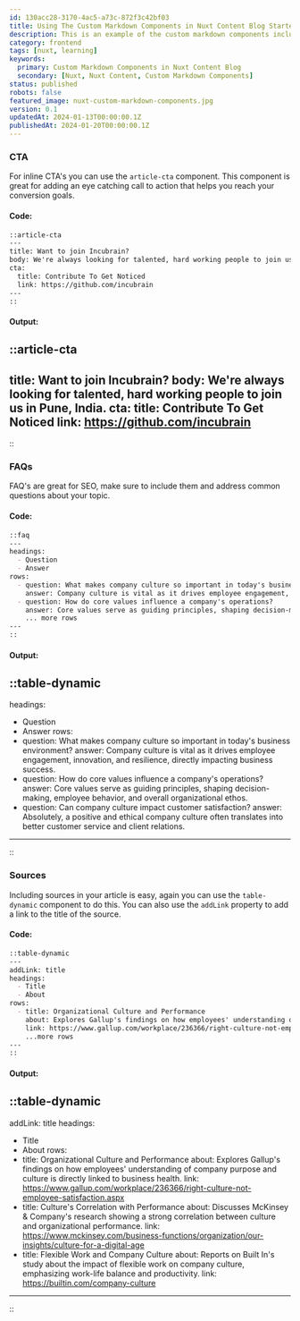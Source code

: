 ```yaml
---
id: 130acc28-3170-4ac5-a73c-872f3c42bf03
title: Using The Custom Markdown Components in Nuxt Content Blog Starter
description: This is an example of the custom markdown components included in the nuxt content blog starter. I will routinely add new components and update this article, so keep your eyes peeled!
category: frontend
tags: [nuxt, learning]  
keywords: 
  primary: Custom Markdown Components in Nuxt Content Blog
  secondary: [Nuxt, Nuxt Content, Custom Markdown Components]
status: published
robots: false
featured_image: nuxt-custom-markdown-components.jpg
version: 0.1
updatedAt: 2024-01-13T00:00:00.1Z
publishedAt: 2024-01-20T00:00:00.1Z
---
```


### CTA

For inline CTA's you can use the `article-cta` component. This component is great for adding an eye catching call to action that helps you reach your conversion goals. 

#### Code:

```md
::article-cta
---
title: Want to join Incubrain?
body: We're always looking for talented, hard working people to join us in Pune, India.
cta: 
  title: Contribute To Get Noticed
  link: https://github.com/incubrain
---
::
```

#### Output:

::article-cta
---
title: Want to join Incubrain?
body: We're always looking for talented, hard working people to join us in Pune, India.
cta: 
  title: Contribute To Get Noticed
  link: https://github.com/incubrain
---
::



### **FAQs**

FAQ's are great for SEO, make sure to include them and address common questions about your topic.

#### Code:

```md
::faq
---
headings: 
  - Question
  - Answer
rows:
  - question: What makes company culture so important in today's business environment?
    answer: Company culture is vital as it drives employee engagement, innovation, and resilience, directly impacting business success.
  - question: How do core values influence a company's operations?
    answer: Core values serve as guiding principles, shaping decision-making, employee behavior, and overall organizational ethos.
    ... more rows
---
::
```

#### Output:

::table-dynamic
---
headings: 
  - Question
  - Answer
rows:
  - question: What makes company culture so important in today's business environment?
    answer: Company culture is vital as it drives employee engagement, innovation, and resilience, directly impacting business success.
  - question: How do core values influence a company's operations?
    answer: Core values serve as guiding principles, shaping decision-making, employee behavior, and overall organizational ethos.
  - question: Can company culture impact customer satisfaction?
    answer: Absolutely, a positive and ethical company culture often translates into better customer service and client relations.
---
::


### **Sources**

Including sources in your article is easy, again you can use the `table-dynamic` component to do this. 
You can also use the `addLink` property to add a link to the title of the source.

#### Code:

```md
::table-dynamic
---
addLink: title
headings: 
  - Title
  - About
rows:
  - title: Organizational Culture and Performance
    about: Explores Gallup's findings on how employees' understanding of company purpose and culture is directly linked to business health.
    link: https://www.gallup.com/workplace/236366/right-culture-not-employee-satisfaction.aspx
    ...more rows
---
::
```

#### Output:
::table-dynamic
---
addLink: title
headings: 
  - Title
  - About
rows:
  - title: Organizational Culture and Performance
    about: Explores Gallup's findings on how employees' understanding of company purpose and culture is directly linked to business health.
    link: https://www.gallup.com/workplace/236366/right-culture-not-employee-satisfaction.aspx
  - title: Culture's Correlation with Performance
    about: Discusses McKinsey & Company's research showing a strong correlation between culture and organizational performance.
    link: https://www.mckinsey.com/business-functions/organization/our-insights/culture-for-a-digital-age
  - title: Flexible Work and Company Culture
    about: Reports on Built In's study about the impact of flexible work on company culture, emphasizing work-life balance and productivity.
    link: https://builtin.com/company-culture
---
::


